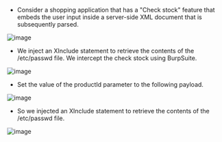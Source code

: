 - Consider a shopping application that has a "Check stock" feature that embeds the user input inside a server-side XML document that is subsequently parsed.

![image](https://github.com/Akhilkj123/Portswigger/assets/65653010/7bce3f69-7845-4cd6-96ee-15410672732c)

- We inject an XInclude statement to retrieve the contents of the /etc/passwd file. We intercept the check stock using BurpSuite.

![image](https://github.com/Akhilkj123/Portswigger/assets/65653010/ba880a5c-783e-4c8e-8f17-7b678e0d38bc)

- Set the value of the productId parameter to the following payload. 

![image](https://github.com/Akhilkj123/Portswigger/assets/65653010/0151f21e-391d-4029-947d-617526b63355)

- So we injected an XInclude statement to retrieve the contents of the /etc/passwd file. 

![image](https://github.com/Akhilkj123/Portswigger/assets/65653010/fb49c620-3375-407a-b9e9-49d636ec768f)


